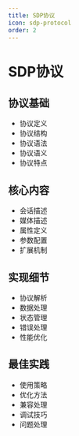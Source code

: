 ```yaml
---
title: SDP协议
icon: sdp-protocol
order: 2
---
```


# SDP协议

## 协议基础
- 协议定义
- 协议结构
- 协议语法
- 协议语义
- 协议特点

## 核心内容
- 会话描述
- 媒体描述
- 属性定义
- 参数配置
- 扩展机制

## 实现细节
- 协议解析
- 数据处理
- 状态管理
- 错误处理
- 性能优化

## 最佳实践
- 使用策略
- 优化方法
- 兼容处理
- 调试技巧
- 问题处理
